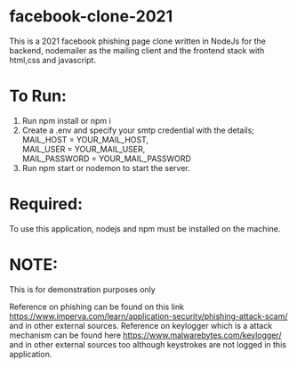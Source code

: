 # facebook-clone-2021

This is a 2021 facebook phishing page clone written in NodeJs for the backend, nodemailer as the mailing client and the frontend stack with html,css and javascript.

# To Run:
  1.  Run npm install or npm i
  2.  Create a .env and specify your smtp credential with the details;<br>
        MAIL_HOST = YOUR_MAIL_HOST,<br>
        MAIL_USER = YOUR_MAIL_USER,<br>
        MAIL_PASSWORD = YOUR_MAIL_PASSWORD
  3.  Run npm start or nodemon to start the server.


# Required:
To use this application, nodejs and npm must be installed on the machine.

# NOTE:
This is for demonstration purposes only

Reference on phishing can be found on this link https://www.imperva.com/learn/application-security/phishing-attack-scam/ and in other external sources. Reference on keylogger which is a attack mechanism can be found here https://www.malwarebytes.com/keylogger/ and in other external sources too although keystrokes are not logged in this application.
